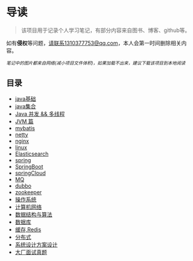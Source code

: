 #  导读

> 该项目用于记录个人学习笔记，有部分内容来自图书、博客、github等。

如有**侵权**等问题，请联系1310377753@qq.com，本人会第一时间删除相关内容。

*<small>笔记中的图片都来自网络(减小项目文件体积)，如果加载不出来，建议下载该项目到本地阅读</small>*

## 目录

* [java基础](/interview/java基础/Java基础面试题.md)
* [java集合](/interview/java集合/Java集合面试题答案.md)
* [Java 并发 && 多线程](/interview/Java并发&&多线程/Java并发&&多线程.md)
* [JVM 篇](/interview/JVM篇/JVM面试题.md)
* [mybatis](/interview/mybatis/mybatis面试题/mybatis面试题.md)
* [netty](/interview/netty/netty面试题.md)
* [nginx](/interview/nginx/nginx面试题.md)
* [linux](/interview/linux/linux命令面试题.md)
* [Elasticsearch](/interview/Elasticsearch/Elasticsearch面试.md)
* [spring](/interview/spring面试题/spring相关面试题.md)
* [SpringBoot](/interview/springBoot/springBoot面试题.md)
* [springCloud](/interview/springCloud/springCloud面试题.md)
* [MQ](/interview/消息队列/消息队列面试题.md)
* [dubbo](/interview/dubbo/dubbo面试题/dubbo面试题.md)
* [zookeeper](/interview/zookeeper/zookeeper面试题.md)
* [操作系统](/interview/操作系统/操作系统面试题.md)
* [计算机网络](/interview/计算机网络/计算机网络面试.md)
* [数据结构与算法](/interview/数据结构与算法/数据结构与算法面试题.md)
* [数据库](/interview/数据库/数据库面试题.md)
* [缓存,Redis](/interview/缓存,Redis/Redis缓存面试题.md)
* [分布式](/interview/分布式/分布式面试题.md)
* [系统设计方案设计](/interview/系统设计方案设计/大厂系统设计方案面试题.md)
* [大厂面试真题](/interview/大厂面试真题/README.md)
